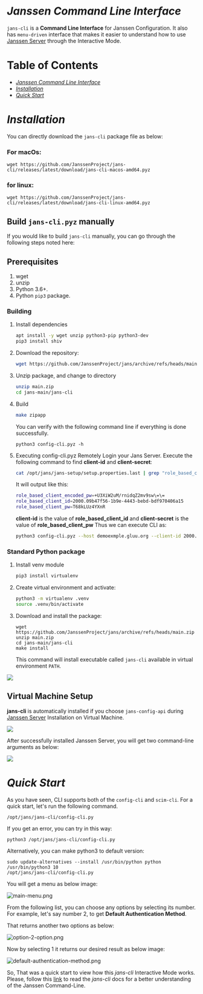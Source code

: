 # _Janssen Command Line Interface_
`jans-cli` is a **Command Line Interface** for Janssen Configuration. It also has `menu-driven` interface that makes it easier to understand how to use [Janssen Server](https://github.com/JanssenProject/home) through the Interactive Mode.

Table of Contents
=================

   * [<em>Janssen Command Line Interface</em>](#_janssen-command-line-interface_)
   * [<em>Installation</em>](#_installation_)
   * [<em>Quick Start</em>](#_quick-start_)

# _Installation_

You can directly download the `jans-cli` package file as below:

### For macOs:

```
wget https://github.com/JanssenProject/jans-cli/releases/latest/download/jans-cli-macos-amd64.pyz
```

### for linux:

```
wget https://github.com/JanssenProject/jans-cli/releases/latest/download/jans-cli-linux-amd64.pyz
```

## Build `jans-cli.pyz` manually

If you would like to build `jans-cli` manually, you can go through the following steps noted here:

## Prerequisites
1. wget
2. unzip
3. Python 3.6+.
4. Python `pip3` package.

### Building 

1. Install dependencies

    ```sh
    apt install -y wget unzip python3-pip python3-dev
    pip3 install shiv
    ```

2. Download the repository:

    ```sh
    wget https://github.com/JanssenProject/jans/archive/refs/heads/main.zip
    ```

3. Unzip package, and change to directory

    ```sh
    unzip main.zip
    cd jans-main/jans-cli
    ```

4. Build

    ```sh
    make zipapp
    ```

    You can verify with the following command line if everything is done successfully.

    ```
    python3 config-cli.pyz -h
    ```

5. Executing config-cli.pyz Remotely
  Login your Jans Server. Execute the following command to find **client-id** and **client-secret**:
    ```sh
    cat /opt/jans/jans-setup/setup.properties.last | grep "role_based_client"
    ```
    It will output like this:
    ```sh
    role_based_client_encoded_pw=+U3XiW2uM/rnidqZ2mv9sw\=\=
    role_based_client_id=2000.09b47f56-1b9e-4443-bebd-bdf970406a15
    role_based_client_pw=T68kLUz4YXnR
    ```
    **client-id** is the value of **role_based_client_id** and **client-secret** is the value of **role_based_client_pw**
    Thus we can execute CLI as:
    
    ```sh
    python3 config-cli.pyz --host demoexmple.gluu.org --client-id 2000.09b47f56-1b9e-4443-bebd-bdf970406a15 --client-secret T68kLUz4YXnR
    ```


### Standard Python package
1. Install venv module
    ```sh
    pip3 install virtualenv
    ```

2. Create virtual environment and activate:

    ```sh
    python3 -m virtualenv .venv
    source .venv/bin/activate
    ```

3. Download and install the package:

    ```
    wget https://github.com/JanssenProject/jans/archive/refs/heads/main.zip
    unzip main.zip
    cd jans-main/jans-cli
    make install
    ```

    This command will install executable called `jans-cli` available in virtual environment `PATH`.


![](../docs/assets/image-build-jans-cli-pyz-manually-03042021.png)


## Virtual Machine Setup

**jans-cli** is automatically installed if you choose `jans-config-api` during [Janssen Server](https://github.com/JanssenProject/home/blob/main/development.md#install-janssen-into-vm) Installation on Virtual Machine. 

![](../docs/assets/image-jans-config-api-03042021.png)

After successfully installed Janssen Server, you will get two command-line arguments as below:

![](../docs/assets/image-installed-03042021.png)

# _Quick Start_

As you have seen, CLI supports both of the `config-cli` and `scim-cli`. For a quick start, let's run the following command.

```
/opt/jans/jans-cli/config-cli.py
```
If you get an error, you can try in this way:

```
python3 /opt/jans/jans-cli/config-cli.py
```

Alternatively, you can make python3 to default version:
```
sudo update-alternatives --install /usr/bin/python python /usr/bin/python3 10
/opt/jans/jans-cli/config-cli.py
```

You will get a menu as below image:

![main-menu.png](../docs/assets/image-im-main-03042021.png)

From the following list, you can choose any options by selecting its number. For example, let's say number 2,
to get **Default Authentication Method**.

That returns another two options as below:

![option-2-option.png](../docs/assets/image-im-default-auth-02-03042021.png)

Now by selecting 1 it returns our desired result as below image:

![default-authentication-method.png](../docs/assets/image-im-cur-default-auth-03042021.png)

So, That was a quick start to view how this _jans-cli_ Interactive Mode works. Please, follow this [link](https://github.com/JanssenProject/jans/blob/main/docs/admin/config-guide/jans-cli/index.md) to read the _jans-cli_ docs for a better understanding of the Janssen Command-Line.

